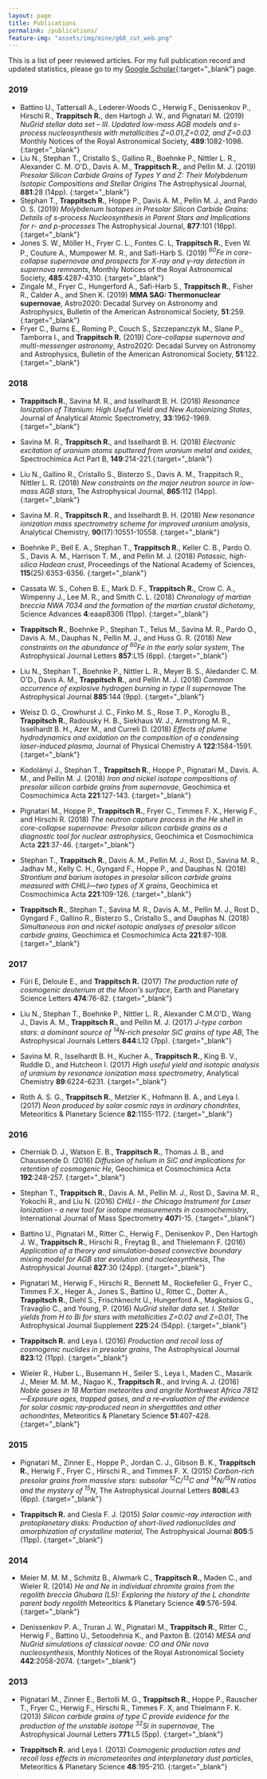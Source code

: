 ```yaml
---
layout: page
title: Publications
permalink: /publications/
feature-img: "assets/img/mine/g68_cut_web.png"
---
```


This is a list of peer reviewed articles. For my full publication record and updated statistics, please go to my [Google Scholar](https://scholar.google.com/citations?user=nuqrAOUAAAAJ&hl=en){:target="_blank"} page.

<h3>2019</h3>

- Battino U., Tattersall A., Lederer-Woods C., Herwig F., Denissenkov P., Hirschi R., **Trappitsch R.**, den Hartogh J. W., and Pignatari M. (2019) *NuGrid stellar data set – III. Updated low-mass AGB models and s-process nucleosynthesis with metallicities Z=0.01,Z=0.02, and Z=0.03* Monthly Notices of the Royal Astronomical Society, **489**:1082-1098. [<i class="ai ai-doi ai-1x theme-color"></i>](https://doi.org/10.1093/mnras/stz2158){:target="_blank"}
- Liu N., Stephan T., Cristallo S., Gallino R., Boehnke P., Nittler L. R., Alexander C. M. O'D., Davis A. M., **Trappitsch R.**, and Pellin M. J. (2019) *Presolar Silicon Carbide Grains of Types Y and Z: Their Molybdenum Isotopic Compositions and Stellar Origins* The Astrophysical Journal, **881**:28 (14pp). [<i class="ai ai-doi ai-1x theme-color"></i>](https://doi.org/10.3847/1538-4357/ab2d27){:target="_blank"}
- Stephan T., **Trappitsch R.**, Hoppe P., Davis A. M., Pellin M. J., and Pardo O. S. (2019) *Molybdenum Isotopes in Presolar Silicon Carbide Grains: Details of s-process Nucleosynthesis in Parent Stars and Implications for r- and p-processes* The Astrophysical Journal, **877**:101 (16pp). [<i class="ai ai-doi ai-1x theme-color"></i>](https://doi.org/10.3847/1538-4357/ab1c60){:target="_blank"}
- Jones S. W., Möller H., Fryer C. L., Fontes C. L, **Trappitsch R.**, Even W. P., Couture A., Mumpower M. R., and Safi-Harb S. (2019) *<sup>60</sup>Fe in core-collapse supernovae and prospects for X-ray and γ-ray detection in supernova remnants*, Monthly Notices of the Royal Astronomical Society, **485**:4287-4310.  [<i class="ai ai-doi ai-1x theme-color"></i>](https://doi.org/10.1093/mnras/stz536){:target="_blank"}
- Zingale M., Fryer C., Hungerford A., Safi-Harb S., **Trappitsch R.**, Fisher R., Calder A., and Shen K. (2019) **MMA SAG: Thermonuclear supernovae**, Astro2020: Decadal Survey on Astronomy and Astrophysics, Bulletin of the American Astronomical Society, **51**:259. [<i class="ai ai-doi ai-1x theme-color"></i>](https://baas.aas.org/wp-content/uploads/2019/05/259_zingale.pdf){:target="_blank"}
- Fryer C., Burns E., Roming P., Couch S., Szczepanczyk M., Slane P., Tamborra I., and **Trappitsch R.** (2019) *Core-collapse supernova and multi-messenger astronomy*, Astro2020: Decadal Survey on Astronomy and Astrophysics, Bulletin of the American Astronomical Society, **51**:122. [<i class="ai ai-doi ai-1x theme-color"></i>](https://baas.aas.org/wp-content/uploads/2019/05/122_fryer.pdf){:target="_blank"}

<h3>2018</h3>

 - **Trappitsch R.**, Savina M. R., and Isselhardt B. H. (2018) *Resonance Ionization of Titanium: High Useful Yield and New Autoionizing States*, Journal of Analytical Atomic Spectrometry, **33**:1962-1969. [<i class="ai ai-doi ai-1x theme-color"></i>](https://doi.org/10.1039/C8JA00269J){:target="_blank"}

 - Savina M. R., **Trappitsch R.**, and Isselhardt B. H. (2018) *Electronic excitation of uranium atoms sputtered from uranium metal and oxides*, Spectrochimica Act Part B, **149**:214-221.[<i class="ai ai-doi ai-1x theme-color"></i>](https://doi.org/10.1016/j.sab.2018.08.003){:target="_blank"}

 - Liu N., Gallino R., Cristallo S., Bisterzo S., Davis A. M., Trappitsch R., Nittler L. R. (2018) *New constraints on the major neutron source in low-mass AGB stars*, The Astrophysical Journal, **865**:112 (14pp). [<i class="ai ai-doi ai-1x theme-color"></i>](https://doi.org/10.3847/1538-4357/aad9f3){:target="_blank"}

 - Savina M. R., **Trappitsch R.**, and Isselhardt B. H. (2018) *New resonance ionization mass spectrometry scheme for improved uranium analysis*, Analytical Chemistry, **90**(17):10551-10558. [<i class="ai ai-doi ai-1x theme-color"></i>](https://doi.org/10.1021/acs.analchem.8b02656){:target="_blank"}

 - Boehnke P., Bell E. A., Stephan T., **Trappitsch R.**, Keller C. B., Pardo O. S., Davis A. M., Harrison T. M., and Pellin M. J. (2018) *Potassic, high-silica Hadean crust*, Proceedings of the National Academy of Sciences, **115**(25):6353-6356. [<i class="ai ai-doi ai-1x theme-color"></i>](https://doi.org/10.1073/pnas.1720880115){:target="_blank"}

 - Cassata W. S., Cohen B. E., Mark D. F., **Trappitsch R.**, Crow C. A., Wimpenny J., Lee M. R., and Smith C. L. (2018) *Chronology of martian breccia NWA 7034 and the formation of the martian crustal dichotomy*, Science Advances **4**:eaap8306 (11pp). [<i class="ai ai-doi ai-1x theme-color"></i>](https://doi.org/10.1126/sciadv.aap8306){:target="_blank"}

 - **Trappitsch R.**, Boehnke P., Stephan T., Telus M., Savina M. R., Pardo O., Davis A. M., Dauphas N., Pellin M. J., and Huss G. R. (2018) *New constraints on the abundance of <sup>60</sup>Fe in the early solar system*, The Astrophysical Journal Letters **857**:L15 (6pp). [<i class="ai ai-doi ai-1x theme-color"></i>](https://doi.org/10.3847/2041-8213/aabba9){:target="_blank"}

 - Liu N., Stephan T., Boehnke P., Nittler L. R., Meyer B. S., Aledander C. M. O'D., Davis A. M., **Trappitsch R.**, and Pellin M. J. (2018) *Common occurrence of explosive hydrogen burning in type II supernovae* The Astrophysical Journal **885**:144 (9pp). [<i class="ai ai-doi ai-1x theme-color"></i>](https://doi.org/10.3847/1538-4357/aaab4e){:target="_blank"}

 - Weisz D. G., Crowhurst J. C., Finko M. S., Rose T. P., Koroglu B., **Trappitsch R.**, Radousky H. B., Siekhaus W. J., Armstrong M. R., Isselhardt B. H., Azer M., and Curreli D. (2018) *Effects of plume hydrodynamics and oxidation on the composition of a condensing laser-induced plasma*, Journal of Physical Chemistry A **122**:1584-1591. [<i class="ai ai-doi ai-1x theme-color"></i>](https://doi.org/10.1021/acs.jpca.7b11994){:target="_blank"}

 - Kodolányi J., Stephan T., **Trappitsch R.**, Hoppe P., Pignatari M., Davis. A. M., and Pellin M. J. (2018) *Iron and nickel isotope compositions of presolar silicon carbide grains from supernovae*, Geochimica et Cosmochimica Acta **221**:127-143. [<i class="ai ai-doi ai-1x theme-color"></i>](https://doi.org/10.1016/j.gca.2017.05.029){:target="_blank"}

 - Pignatari M., Hoppe P., **Trappitsch R.**, Fryer C., Timmes F. X., Herwig F., and Hirschi R. (2018) *The neutron capture process in the He shell in core-collapse supernovae: Presolar silicon carbide grains as a diagnostic tool for nuclear astrophysics*, Geochimica et Cosmochimica Acta **221**:37-46. [<i class="ai ai-doi ai-1x theme-color"></i>](https://doi.org/10.1016/j.gca.2017.06.005){:target="_blank"}


 - Stephan T., **Trappitsch R.**, Davis A. M., Pellin M. J., Rost D., Savina M. R., Jadhav M., Kelly C. H., Gyngard F., Hoppe P., and Dauphas N. (2018) *Strontium and barium isotopes in presolar silicon carbide grains measured with CHILI&mdash;two types of X grains*, Geochimica et Cosmochimica Acta **221**:109-126. [<i class="ai ai-doi ai-1x theme-color"></i>](https://doi.org/10.1016/j.gca.2017.05.001){:target="_blank"}

 - **Trappitsch R.**, Stephan T., Savina M. R., Davis A. M., Pellin M. J., Rost D., Gyngard F., Gallino R., Bisterzo S., Cristallo S., and Dauphas N. (2018) *Simultaneous iron and nickel isotopic analyses of presolar silicon carbide grains*, Geochimica et Cosmochimica Acta **221**:87-108. [<i class="ai ai-doi ai-1x theme-color"></i>](https://doi.org/10.1016/j.gca.2017.05.031){:target="_blank"}


<h3>2017</h3>

 - Füri E, Deloule E., and **Trappitsch R.** (2017) *The production rate of cosmogenic deuterium at the Moon's surface*, Earth and Planetary Science Letters **474**:76-82. [<i class="ai ai-doi ai-1x theme-color"></i>](https://doi.org/10.1016/j.epsl.2017.05.042){:target="_blank"}
 
 - Liu N., Stephan T., Boehnke P., Nittler L. R., Alexander C.M.O'D., Wang J., Davis A. M., **Trappitsch R.**, and Pellin M. J. (2017) *J-type carbon stars: a dominant source of <sup>14</sup>N-rich presolar SiC grains of type AB*, The Astrophysical Journals Letters **844**:L12 (7pp). [<i class="ai ai-doi ai-1x theme-color"></i>](https://doi.org/10.3847/2041-8213/aa7d4c){:target="_blank"}

 - Savina M. R., Isselhardt B. H., Kucher A., **Trappitsch R.**, King B. V., Ruddle D., and Hutcheon I. (2017) *High useful yield and isotopic analysis of uranium by resonance ionization mass spectrometry*, Analytical Chemistry **89**:6224-6231. [<i class="ai ai-doi ai-1x theme-color"></i>](http://dx.doi.org/10.1021/acs.analchem.7b01204){:target="_blank"}

 - Roth A. S. G., **Trappitsch R.**, Metzler K., Hofmann B. A., and Leya I. (2017) *Neon produced by solar cosmic rays in ordinary chondrites*, Meteoritics & Planetary Science **82**:1155-1172. [<i class="ai ai-doi ai-1x theme-color"></i>](https://doi.org/10.1111/maps.12868){:target="_blank"}

<h3>2016</h3>

- Cherniak D. J., Watson E. B., **Trappitsch R.**, Thomas J. B., and Chaussende D. (2016) *Diffusion of helium in SiC and implications for retention of cosmogenic He*, Geochimica et Cosmochimica Acta **192**:248-257. [<i class="ai ai-doi ai-1x theme-color"></i>](https://doi.org/10.1016/j.gca.2016.10.021){:target="_blank"}

- Stephan T., **Trappitsch R.**, Davis A. M., Pellin M. J., Rost D., Savina M. R., Yokochi R., and Liu N. (2016) *CHILI - the Chicago Instrument for Laser Ionization - a new tool for isotope measurements in cosmochemistry*, International Journal of Mass Spectrometry **407**1-15. [<i class="ai ai-doi ai-1x theme-color"></i>](10.1016/j.ijms.2016.06.001){:target="_blank"}

- Battino U., Pignatari M., Ritter C., Herwig F., Denisenkov P., Den Hartogh J. W., **Trappitsch R.**, Hirschi R., Freytag B., and Thielemann F. (2016) *Application of a theory and simulation-based convective boundary mixing model for AGB star evolution and nucleosynthesis*, The Astrophysical Journal **827**:30 (24pp). [<i class="ai ai-doi ai-1x theme-color"></i>](https://doi.org/10.3847/0004-637X/827/1/30){:target="_blank"}

- Pignatari M., Herwig F., Hirschi R., Bennett M., Rockefeller G., Fryer C., Timmes F.X., Heger A., Jones S., Battino U., Ritter C., Dotter A., **Trappitsch R.**, Diehl S., Frischknecht U., Hungerford A., Magkotsios G., Travaglio C., and Young, P. (2016) *NuGrid stellar data set. I. Stellar yields from H to Bi for stars with metallicities Z=0.02 and Z=0.01*, The Astrophysical Journal Supplement **225**:24 (54pp). [<i class="ai ai-doi ai-1x theme-color"></i>](https://doi.org/10.3847/0067-0049/225/2/24){:target="_blank"}

 - **Trappitsch R.** and Leya I. (2016) *Production and recoil loss of cosmogenic nuclides in presolar grains*, The Astrophysical Journal **823**:12 (11pp). [<i class="ai ai-doi ai-1x theme-color"></i>](https://doi.org/10.3847/0004-637X/823/1/12){:target="_blank"}

- Wieler R., Huber L., Busemann H., Seiler S., Leya I., Maden C., Masarik J., Meier M. M. M., Nagao K., **Trappitsch R.**, and Irving A. J. (2016) *Noble gases in 18 Martian meteorites and angrite Northwest Africa 7812—Exposure ages, trapped gases, and a re‐evaluation of the evidence for solar cosmic ray‐produced neon in shergottites and other achondrites*, Meteoritics & Planetary Science **51**:407-428. [<i class="ai ai-doi ai-1x theme-color"></i>](https://doi.org/10.1111/maps.12600){:target="_blank"}

<h3>2015</h3>

- Pignatari M., Zinner E., Hoppe P., Jordan C. J., Gibson B. K., **Trappitsch R.**, Herwig F., Fryer C., Hirschi R., and Timmes F. X. (2015) *Carbon-rich presolar grains from massive stars: subsolar <sup>12</sup>C/<sup>13</sup>C and <sup>14</sup>N/<sup>15</sup>N ratios and the mystery of <sup>15</sup>N*, The Astrophysical Journal Letters **808**L43 (6pp). [<i class="ai ai-doi ai-1x theme-color"></i>](10.1088/2041-8205/808/2/L43){:target="_blank"}

- **Trappitsch R.** and Ciesla F. J. (2015) *Solar cosmic-ray interaction with protoplanetary disks: Production of short-lived radionuclides and amorphization of crystalline material*, The Astrophysical Journal **805**:5 (11pp). [<i class="ai ai-doi ai-1x theme-color"></i>](10.1088/0004-637X/805/1/5){:target="_blank"}

<h3>2014</h3>

- Meier M. M. M., Schmitz B., Alwmark C., **Trappitsch R.**, Maden C., and Wieler R. (2014) *He and Ne in individual chromite grains from the regolith breccia Ghubara (L5): Exploring the history of the L chondrite parent body regolith* Meteoritics & Planetary Science **49**:576-594. [<i class="ai ai-doi ai-1x theme-color"></i>](https://doi.org/10.1111/maps.12275){:target="_blank"}

- Denissenkov P. A., Truran J. W., Pignatari M., **Trappitsch R.**, Ritter C., Herwig F., Battino U., Setoodehnia K., and Paxton B. (2014) *MESA and NuGrid simulations of classical novae: CO and ONe nova nucleosynthesis*, Monthly Notices of the Royal Astronomical Society **442**:2058-2074. [<i class="ai ai-doi ai-1x theme-color"></i>](https://doi.org/10.1093/mnras/stu1000){:target="_blank"}

<h3>2013</h3>

- Pignatari M., Zinner E., Bertolli M. G., **Trappitsch R.**, Hoppe P., Rauscher T., Fryer C., Herwig F., Hirschi R., Timmes F. X, and Thielmann F. K. (2013) *Silicon carbide grains of type C provide evidence for the production of the unstable isotope <sup>32</sup>Si in supernovae*, The Astrophysical Journal Letters **771**:L5 (5pp). [<i class="ai ai-doi ai-1x theme-color"></i>](https://doi.org/10.1088/2041-8205/771/1/L7){:target="_blank"}

- **Trappitsch R.** and Leya I. (2013) *Cosmogenic production rates and recoil loss effects in micrometeorites and interplanetary dust particles*, Meteoritics & Planetary Science **48**:195-210. [<i class="ai ai-doi ai-1x theme-color"></i>](https://doi.org/10.1111/maps.12051){:target="_blank"}